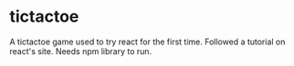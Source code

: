 # tictactoe
A tictactoe game used to try react for the first time. Followed a tutorial on react's site. Needs npm library to run. 
